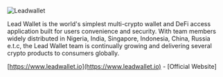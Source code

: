 ![Leadwallet](https://avatars3.githubusercontent.com/u/55556037?s=200&v=4)

Lead Wallet is the world's simplest multi-crypto wallet and DeFi access application built for users convenience and security. With team members widely distributed in Nigeria, India, Singapore, Indonesia, China, Russia e.t.c, the Lead Wallet team is continually growing and delivering several crypto products to consumers globally. 

[https://www.leadwallet.io](https://www.leadwallet.io) - [Official Website]